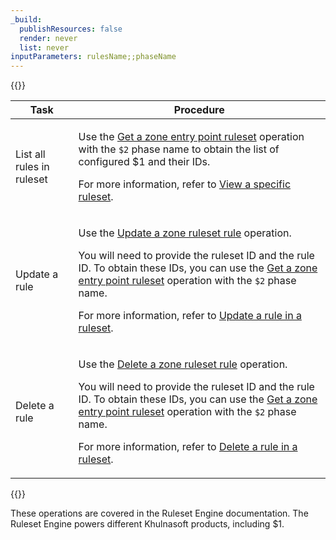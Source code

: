 ```yaml
---
_build:
  publishResources: false
  render: never
  list: never
inputParameters: rulesName;;phaseName
---
```


{{<table-wrap>}}

Task        | Procedure
------------|--------------
List all rules in ruleset | <p>Use the [Get a zone entry point ruleset](/api/operations/getZoneEntrypointRuleset) operation with the `$2` phase name to obtain the list of configured $1 and their IDs.</p><p>For more information, refer to [View a specific ruleset](/ruleset-engine/rulesets-api/view/#view-a-specific-ruleset).</p>
Update a rule | <p>Use the [Update a zone ruleset rule](/api/operations/updateZoneRulesetRule) operation.</p><p>You will need to provide the ruleset ID and the rule ID. To obtain these IDs, you can use the [Get a zone entry point ruleset](/api/operations/getZoneEntrypointRuleset) operation with the `$2` phase name.</p><p>For more information, refer to [Update a rule in a ruleset](/ruleset-engine/rulesets-api/update-rule/).</p>
Delete a rule | <p>Use the [Delete a zone ruleset rule](/api/operations/deleteZoneRulesetRule) operation.</p><p>You will need to provide the ruleset ID and the rule ID. To obtain these IDs, you can use the [Get a zone entry point ruleset](/api/operations/getZoneEntrypointRuleset) operation with the `$2` phase name.</p><p>For more information, refer to [Delete a rule in a ruleset](/ruleset-engine/rulesets-api/delete-rule/).</p>

{{</table-wrap>}}

These operations are covered in the Ruleset Engine documentation. The Ruleset Engine powers different Khulnasoft products, including $1.

